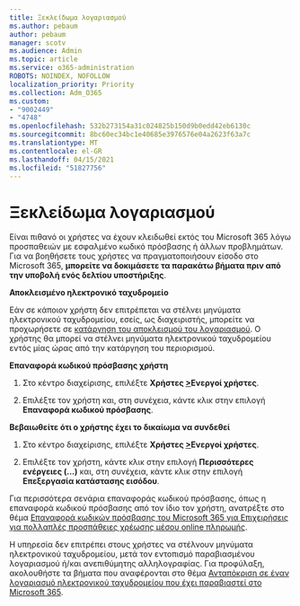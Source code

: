 ```yaml
---
title: Ξεκλείδωμα λογαριασμού
ms.author: pebaum
author: pebaum
manager: scotv
ms.audience: Admin
ms.topic: article
ms.service: o365-administration
ROBOTS: NOINDEX, NOFOLLOW
localization_priority: Priority
ms.collection: Adm_O365
ms.custom:
- "9002449"
- "4748"
ms.openlocfilehash: 532b273154a31c024825b150d9b0edd42eb6130c
ms.sourcegitcommit: 8bc60ec34bc1e40685e3976576e04a2623f63a7c
ms.translationtype: MT
ms.contentlocale: el-GR
ms.lasthandoff: 04/15/2021
ms.locfileid: "51827756"
---
```

# <a name="unlocking-an-account"></a>Ξεκλείδωμα λογαριασμού

Είναι πιθανό οι χρήστες να έχουν κλειδωθεί εκτός του Microsoft 365 λόγω προσπαθειών με εσφαλμένο κωδικό πρόσβασης ή άλλων προβλημάτων. Για να βοηθήσετε τους χρήστες να πραγματοποιήσουν είσοδο στο Microsoft 365, **μπορείτε να δοκιμάσετε τα παρακάτω βήματα πριν από την υποβολή ενός δελτίου υποστήριξης**. 

**Αποκλεισμένο ηλεκτρονικό ταχυδρομείο**

Εάν σε κάποιον χρήστη δεν επιτρέπεται να στέλνει μηνύματα ηλεκτρονικού ταχυδρομείου, εσείς, ως διαχειριστής, μπορείτε να προχωρήσετε σε [κατάργηση του αποκλεισμού του λογαριασμού](https://docs.microsoft.com/microsoft-365/security/office-365-security/removing-user-from-restricted-users-portal-after-spam). Ο χρήστης θα μπορεί να στέλνει μηνύματα ηλεκτρονικού ταχυδρομείου εντός μίας ώρας από την κατάργηση του περιορισμού.

**Επαναφορά κωδικού πρόσβασης χρήστη**

1. Στο κέντρο διαχείρισης, επιλέξτε **Χρήστες [ >](https://admin.microsoft.com/Adminportal/Home?source=applauncher#/users)Ενεργοί χρήστες**.

2. Επιλέξτε τον χρήστη και, στη συνέχεια, κάντε κλικ στην επιλογή **Επαναφορά κωδικού πρόσβασης**.

**Βεβαιωθείτε ότι ο χρήστης έχει το δικαίωμα να συνδεθεί**

1. Στο κέντρο διαχείρισης, επιλέξτε **Χρήστες [ >](https://admin.microsoft.com/Adminportal/Home?source=applauncher#/users)Ενεργοί χρήστες**.

2. Επιλέξτε τον χρήστη, κάντε κλικ στην επιλογή **Περισσότερες ενέργειες (...)** και, στη συνέχεια, κάντε κλικ στην επιλογή **Επεξεργασία κατάστασης εισόδου**.

Για περισσότερα σενάρια επαναφοράς κωδικού πρόσβασης, όπως η επαναφορά κωδικού πρόσβασης από τον ίδιο τον χρήστη, ανατρέξτε στο θέμα [Επαναφορά κωδικών πρόσβασης του Microsoft 365 για Επιχειρήσεις για πολλαπλές προσπάθειες χρέωσης μέσου online πληρωμής](https://docs.microsoft.com/microsoft-365/admin/add-users/reset-passwords?view=o365-worldwide).

Η υπηρεσία δεν επιτρέπει στους χρήστες να στέλνουν μηνύματα ηλεκτρονικού ταχυδρομείου, μετά τον εντοπισμό παραβιασμένου λογαριασμού ή/και ανεπιθύμητης αλληλογραφίας. Για προφύλαξη, ακολουθήστε τα βήματα που αναφέρονται στο θέμα [Ανταπόκριση σε έναν λογαριασμό ηλεκτρονικού ταχυδρομείου που έχει παραβιαστεί στο Microsoft 365](https://docs.microsoft.com/microsoft-365/security/office-365-security/responding-to-a-compromised-email-account).
